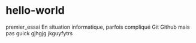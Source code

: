 # hello-world
premier_essai
En situation informatique, parfois compliqué
Git Github mais pas guick
gjhgjg
jkguyfytrs
